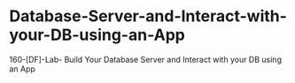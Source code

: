 # Database-Server-and-Interact-with-your-DB-using-an-App
160-[DF]-Lab- Build Your Database Server and Interact with your DB using an App
